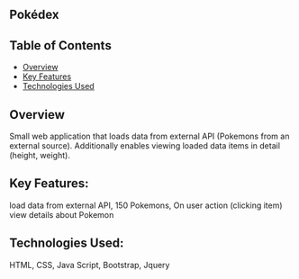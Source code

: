 ## Pokédex
## Table of Contents
* [Overview](#overview)
* [Key Features](#key-features)
* [Technologies Used](#technologies-used)

<a id="overview"></a>
## Overview
Small web application that loads data from external API (Pokemons from an external source).
Additionally enables viewing loaded data items in detail (height, weight).

<a id="key-features"></a>
## Key Features:
load data from external API,
150 Pokemons,
On user action (clicking item) view details about Pokemon

<a id="technologies-used"></a>
## Technologies Used:
HTML, CSS, Java Script, Bootstrap, Jquery
